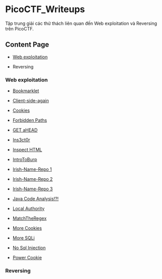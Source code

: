 # PicoCTF_Writeups

Tập trung giải các thử thách liên quan đến Web exploitation và Reversing trên PicoCTF.

## Content Page

- [Web exploitation](https://github.com/DucThinh47/PicoCTF_Writeups/tree/main#web-exploitation)

- Reversing

### Web exploitation

- [Bookmarklet](https://github.com/DucThinh47/PicoCTF_Writeups/blob/main/Web_Exploitation/Bookmarklet.md)

- [Client-side-again](https://github.com/DucThinh47/PicoCTF_Writeups/blob/main/Web_Exploitation/Client_side_again.md)

- [Cookies](https://github.com/DucThinh47/PicoCTF_Writeups/blob/main/Web_Exploitation/Cookies.md)

- [Forbidden Paths](https://github.com/DucThinh47/PicoCTF_Writeups/blob/main/Web_Exploitation/Forbidden_Paths.md)

- [GET aHEAD](https://github.com/DucThinh47/PicoCTF_Writeups/blob/main/Web_Exploitation/GET_aHEAD.md)

- [Ins3ct0r](https://github.com/DucThinh47/PicoCTF_Writeups/blob/main/Web_Exploitation/Ins3ct0r.md)

- [Inspect HTML](https://github.com/DucThinh47/PicoCTF_Writeups/blob/main/Web_Exploitation/Inspect_HTML.md)

- [IntroToBurp](https://github.com/DucThinh47/PicoCTF_Writeups/blob/main/Web_Exploitation/Intro_To_Burp.md)

- [Irish-Name-Repo 1](https://github.com/DucThinh47/PicoCTF_Writeups/blob/main/Web_Exploitation/Irish_Name_Repo_1.md)

- [Irish-Name-Repo 2](https://github.com/DucThinh47/PicoCTF_Writeups/blob/main/Web_Exploitation/Irish_Name_Repo_2.md)

- [Irish-Name-Repo 3](https://github.com/DucThinh47/PicoCTF_Writeups/blob/main/Web_Exploitation/Irish_Name_Repo_3.md)

- [Java Code Analysis!?!](https://github.com/DucThinh47/PicoCTF_Writeups/blob/main/Web_Exploitation/Java_Code_Analysis.md)

- [Local Authority](https://github.com/DucThinh47/PicoCTF_Writeups/blob/main/Web_Exploitation/Local_Authority.md)

- [MatchTheRegex](https://github.com/DucThinh47/PicoCTF_Writeups/blob/main/Web_Exploitation/MatchTheRegex.md)

- [More Cookies](https://github.com/DucThinh47/PicoCTF_Writeups/blob/main/Web_Exploitation/More_Cookies.md)

- [More SQLi](https://github.com/DucThinh47/PicoCTF_Writeups/blob/main/Web_Exploitation/More_SQLi.md)

- [No Sql Injection](https://github.com/DucThinh47/PicoCTF_Writeups/blob/main/Web_Exploitation/No_Sql_Injection.md)

- [Power Cookie]()

### Reversing
